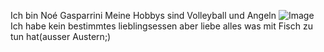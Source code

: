 Ich bin Noé Gasparrini
Meine Hobbys sind Volleyball und Angeln 
![Image](https://www.fischlexikon.eu/images/fischlexikon/galerie/lepomis-megalotis-01.jpg)
Ich habe kein bestimmtes lieblingsessen aber liebe alles was mit Fisch zu tun hat(ausser Austern;)
